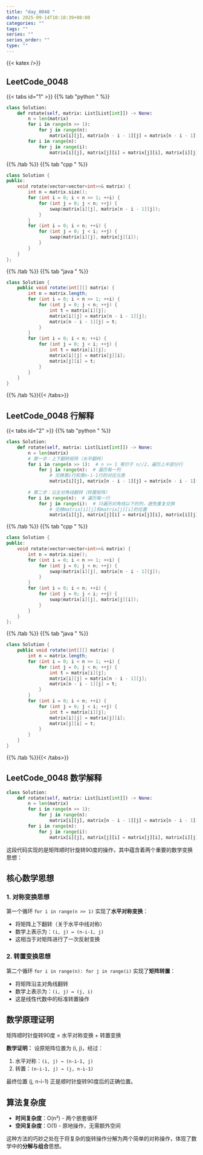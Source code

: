 ```yaml
---
title: "day_0048 "
date: 2025-09-14T10:10:39+08:00
categories: ""
tags: ""
series: ""
series_order: ""
type: ""
---
```


{{< katex />}}


## LeetCode_0048 

{{< tabs id="1" >}}
{{% tab "python " %}}

```python 
class Solution:
    def rotate(self, matrix: List[List[int]]) -> None:
        n = len(matrix)
        for i in range(n >> 1):
            for j in range(n):
                matrix[i][j], matrix[n - i - 1][j] = matrix[n - i - 1][j], matrix[i][j]
        for i in range(n):
            for j in range(i):
                matrix[i][j], matrix[j][i] = matrix[j][i], matrix[i][j] 
```

{{% /tab %}}
{{% tab "cpp " %}}

```cpp 
class Solution {
public:
    void rotate(vector<vector<int>>& matrix) {
        int n = matrix.size();
        for (int i = 0; i < n >> 1; ++i) {
            for (int j = 0; j < n; ++j) {
                swap(matrix[i][j], matrix[n - i - 1][j]);
            }
        }
        for (int i = 0; i < n; ++i) {
            for (int j = 0; j < i; ++j) {
                swap(matrix[i][j], matrix[j][i]);
            }
        }
    }
}; 
```

{{% /tab %}}
{{% tab "java " %}}

```java 
class Solution {
    public void rotate(int[][] matrix) {
        int n = matrix.length;
        for (int i = 0; i < n >> 1; ++i) {
            for (int j = 0; j < n; ++j) {
                int t = matrix[i][j];
                matrix[i][j] = matrix[n - i - 1][j];
                matrix[n - i - 1][j] = t;
            }
        }
        for (int i = 0; i < n; ++i) {
            for (int j = 0; j < i; ++j) {
                int t = matrix[i][j];
                matrix[i][j] = matrix[j][i];
                matrix[j][i] = t;
            }
        }
    }
} 
```

{{% /tab %}}{{< /tabs>}}

## LeetCode_0048  行解释

{{< tabs id="2" >}}
{{% tab "python " %}}

```python
class Solution:
    def rotate(self, matrix: List[List[int]]) -> None:
        n = len(matrix)
        # 第一步：上下翻转矩阵（水平翻转）
        for i in range(n >> 1):  # n >> 1 等价于 n//2，遍历上半部分行
            for j in range(n):  # 遍历每一列
                # 交换第i行和第n-i-1行的对应元素
                matrix[i][j], matrix[n - i - 1][j] = matrix[n - i - 1][j], matrix[i][j]
        
        # 第二步：沿主对角线翻转（转置矩阵）
        for i in range(n):  # 遍历每一行
            for j in range(i):  # 只遍历对角线以下的列，避免重复交换
                # 交换matrix[i][j]和matrix[j][i]的位置
                matrix[i][j], matrix[j][i] = matrix[j][i], matrix[i][j] 
```

{{% /tab %}}
{{% tab "cpp " %}}

```cpp 
class Solution {
public:
    void rotate(vector<vector<int>>& matrix) {
        int n = matrix.size();
        for (int i = 0; i < n >> 1; ++i) {
            for (int j = 0; j < n; ++j) {
                swap(matrix[i][j], matrix[n - i - 1][j]);
            }
        }
        for (int i = 0; i < n; ++i) {
            for (int j = 0; j < i; ++j) {
                swap(matrix[i][j], matrix[j][i]);
            }
        }
    }
}; 
```

{{% /tab %}}
{{% tab "java " %}}

```java 
class Solution {
    public void rotate(int[][] matrix) {
        int n = matrix.length;
        for (int i = 0; i < n >> 1; ++i) {
            for (int j = 0; j < n; ++j) {
                int t = matrix[i][j];
                matrix[i][j] = matrix[n - i - 1][j];
                matrix[n - i - 1][j] = t;
            }
        }
        for (int i = 0; i < n; ++i) {
            for (int j = 0; j < i; ++j) {
                int t = matrix[i][j];
                matrix[i][j] = matrix[j][i];
                matrix[j][i] = t;
            }
        }
    }
} 
```

{{% /tab %}}{{< /tabs>}}

## LeetCode_0048  数学解释

```python 
class Solution:
    def rotate(self, matrix: List[List[int]]) -> None:
        n = len(matrix)
        for i in range(n >> 1):
            for j in range(n):
                matrix[i][j], matrix[n - i - 1][j] = matrix[n - i - 1][j], matrix[i][j]
        for i in range(n):
            for j in range(i):
                matrix[i][j], matrix[j][i] = matrix[j][i], matrix[i][j] 
```


这段代码实现的是矩阵顺时针旋转90度的操作，其中蕴含着两个重要的数学变换思想：

## 核心数学思想

### 1. 对称变换思想
第一个循环 `for i in range(n >> 1)` 实现了**水平对称变换**：
- 将矩阵上下翻转（关于水平中线对称）
- 数学上表示为：`(i, j) ↔ (n-i-1, j)`
- 这相当于对矩阵进行了一次反射变换

### 2. 转置变换思想  
第二个循环 `for i in range(n): for j in range(i)` 实现了**矩阵转置**：
- 将矩阵沿主对角线翻转
- 数学上表示为：`(i, j) ↔ (j, i)`
- 这是线性代数中的标准转置操作

## 数学原理证明

矩阵顺时针旋转90度 = 水平对称变换 + 转置变换

**数学证明：**
设原矩阵位置为 (i, j)，经过：
1. 水平对称：`(i, j) → (n-i-1, j)`
2. 转置：`(n-i-1, j) → (j, n-i-1)`

最终位置 (j, n-i-1) 正是顺时针旋转90度后的正确位置。

## 算法复杂度
- **时间复杂度**：O(n²) - 两个嵌套循环
- **空间复杂度**：O(1) - 原地操作，无需额外空间

这种方法的巧妙之处在于将复杂的旋转操作分解为两个简单的对称操作，体现了数学中的**分解与组合**思想。


